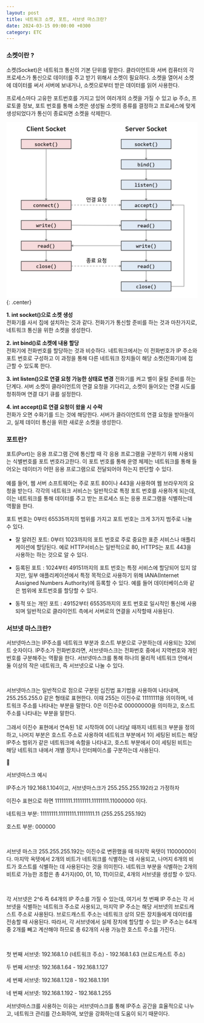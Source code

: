```yaml
---
layout: post
title: 네트워크 소켓, 포트, 서브넷 마스크란?
date: 2024-03-15 09:00:00 +0300
category: ETC
---
```


### 소켓이란 ?

소켓(Socket)은 네트워크 통신의 기본 단위를 말한다. 클라이언트와 서버 컴퓨터의 각 프로세스가 통신으로 데이터를 주고 받기 위해서 소켓이 필요하다. 소켓을 열어서 소켓에 데이터를 써서 서버에 보내거나, 소켓으로부터 받은 데이터를 읽어 사용한다.

프로세스마다 고유한 포트번호를 가지고 있어 여러개의 소켓을 가질 수 있고 ip 주소, 프로토콜 정보, 포트 번호를 통해 소켓은 생성될 소켓의 종류를 결정하고 프로세스에 맞게 생성되었다가 통신이 종료되면 소켓을 삭제한다.

![socket](/public/img/socket.png){: .center}

**1. int socket()으로 소켓 생성**  
 전화기를 사서 집에 설치하는 것과 같다. 전화기가 통신할 준비를 하는 것과 마찬가지로, 네트워크 통신을 위한 소켓을 생성한다.

**2. int bind()로 소켓에 내용 할당**  
 전화기에 전화번호를 할당하는 것과 비슷하다. 네트워크에서는 이 전화번호가 IP 주소와 포트 번호로 구성하고 이 과정을 통해 다른 네트워크 장치들이 해당 소켓(전화기)에 접근할 수 있도록 한다.

**3. int listen()으로 연결 요청 가능한 상태로 변경**
전화기를 켜고 벨이 울릴 준비를 하는 단계다. 서버 소켓이 클라이언트의 연결 요청을 기다리고, 소켓이 들어오는 연결 시도를 청취하며 연결 대기 큐를 설정한다.

**4. int accept()로 연결 요청이 왔을 시 수락**  
 전화가 오면 수화기를 드는 것에 해당한다. 서버가 클라이언트의 연결 요청을 받아들이고, 실제 데이터 통신을 위한 새로운 소켓을 생성한다.

### 포트란?

포트(Port)는 응용 프로그램 간에 통신할 때 각 응용 프로그램을 구분하기 위해 사용되는 식별번호를 포트 번호라고한다. 이 포트 번호를 통해 운영 체제는 네트워크를 통해 들어오는 데이터가 어떤 응용 프로그램으로 전달되어야 하는지 판단할 수 있다.  
<br>
예를 들어, 웹 서버 소프트웨어는 주로 포트 80이나 443을 사용하여 웹 브라우저의 요청을 받는다. 각각의 네트워크 서비스는 일반적으로 특정 포트 번호를 사용하게 되는데, 이는 네트워크를 통해 데이터를 주고 받는 프로세스 또는 응용 프로그램을 식별하는데 역활을 한다.

포트 번호는 0부터 65535까지의 범위를 가지고 포트 번호는 크게 3가지 범주로 나눌 수 있다.

- 잘 알려진 포트: 0부터 1023까지의 포트 번호로 주로 중요한 표준 서비스나 애플리케이션에 할당된다. 예로 HTTP서비스는 일반적으로 80, HTTPS는 포트 443을 사용하는 하는 것으로 알 수 있다.

- 등록된 포트 : 1024부터 49151까지의 포트 번호는 특정 서비스에 할당되어 있지 않지만, 일부 애플리케이션에서 특정 목적으로 사용하기 위해 IANA(Internet Assigned Numbers Authority)에 등록할 수 있다. 예를 들어 데이터베이스와 같은 범위에 포트번호를 할당할 수 있다.

- 동적 또는 개인 포트 : 49152부터 65535까지의 포트 번호로 일시적인 통신에 사용되며 일반적으로 클라이언트 측에서 서버로의 연결을 시작할때 사용된다.

### 서브넷 마스크란?

서브넷마스크는 IP주소를 네트워크 부분과 호스트 부분으로 구분하는데 사용되는 32비트 숫자이다. IP주소가 전화번호라면, 서브넷마스크는 전화번호 중에서 지역번호와 개인번호를 구분해주는 역활을 한다.
서브넷마스크를 통해 하나의 물리적 네트워크 안에서 둘 이상의 작은 네트워크, 즉 서브넷으로 나눌 수 있다.

<br>

서브넷마스크는 일반적으로 점으로 구분된 십진법 표기법을 사용하여 나타내며, 255.255.255.0 같은 형태로 표현한다. 이때 255는 이진수로 11111111을 의미하며, 네트워크 주소를 나타내는 부분을 말한다. 0은 이진수로 00000000을 의미하고, 호스트 주소를 나타내는 부분을 말한다.  
<br>
그래서 이진수 표현에서 연속된 1로 시작하여 0이 나타날 때까지 네트워크 부분을 정의하고, 나머지 부분은 호스트 주소로 사용하여 네트워크 부분에서 1이 세팅된 비트는 해당 IP주소 범위가 같은 네트워크에 속함을 나타내고, 호스트 부분에서 0이 세팅된 비트는 해당 네트워크 내에서 개별 장치나 인터페이스를 구분하는데 사용된다.

<aside>
<span class="icon">🥕</span> 
<div class="content">
    <p>서브넷마스크 예시</p>
    <p>IP주소가 192.168.1.104이고, 서브넷마스크가 255.255.255.192라고 가정하자</p>   
    <p>이진수 표현으로 하면 11111111.11111111.11111111.11000000 이다. </p>
    <p>네트워크 부분: 11111111.11111111.11111111.11 (255.255.255.192)</p>
    <p>호스트 부분: 000000 </p>
    <br>
    <p>서브넷 마스크 255.255.255.192는 이진수로 변환했을 때 마지막 옥텟이 11000000이다. 마지막 옥텟에서 2개의 비트가 네트워크를 식별하는 데 사용되고, 나머지 6개의 비트가 호스트를 식별하는 데 사용된다는 것을 의미힌다. 네트워크 부분을 식별하는 2개의 비트로 가능한 조합은 총 4가지(00, 01, 10, 11)이므로, 4개의 서브넷을 생성할 수 있다.</p>
    <br>
    <p>각 서브넷은 2^6 즉 64개의 IP 주소를 가질 수 있는데, 여기서 첫 번째 IP 주소는 각 서브넷을 식별하는 네트워크 주소로 사용되고, 마지막 IP 주소는 해당 서브넷의 브로드캐스트 주소로 사용된다. 브로드캐스트 주소는 네트워크 상의 모든 장치들에게 데이터를 전송할 때 사용된다. 따라서, 각 서브넷에서 실제 장치에 할당할 수 있는 IP 주소는 64개 중 2개를 빼고 계산해야 하므로 총 62개의 사용 가능한 호스트 주소를 가진다. </p>
    <br>
    <p>첫 번째 서브넷: 192.168.1.0 (네트워크 주소) - 192.168.1.63 (브로드캐스트 주소)</p>
    <p>두 번째 서브넷: 192.168.1.64 - 192.168.1.127</p>
    <p>세 번째 서브넷: 192.168.1.128 - 192.168.1.191</p>
    <p>네 번째 서브넷: 192.168.1.192 - 192.168.1.255</p>
</div>
</aside>

서브넷마스크를 사용하는 이유는 서브넷마스크를 통해 IP주소 공간을 효율적으로 나누고, 네트워크 관리를 간소화하여, 보안을 강화하는데 도움이 되기 때문이다.
